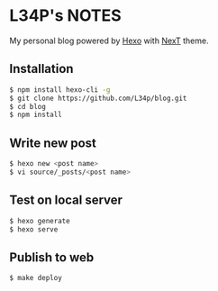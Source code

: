 # L34P's NOTES
My personal blog powered by [Hexo](https://github.com/hexojs/hexo) with [NexT](https://github.com/iissnan/hexo-theme-next) theme.  

## Installation
```bash
$ npm install hexo-cli -g
$ git clone https://github.com/L34p/blog.git
$ cd blog
$ npm install
```

## Write new post
```bash
$ hexo new <post name>
$ vi source/_posts/<post name>
```

## Test on local server
```bash
$ hexo generate
$ hexo serve
```

## Publish to web
```bash
$ make deploy
```
